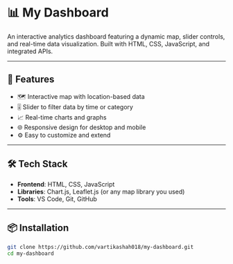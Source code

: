 # 📊 My Dashboard

An interactive analytics dashboard featuring a dynamic map, slider controls, and real-time data visualization. Built with HTML, CSS, JavaScript, and integrated APIs.

---

## 🚀 Features

- 🗺️ Interactive map with location-based data
- 🎚️ Slider to filter data by time or category
- 📈 Real-time charts and graphs
- 🌐 Responsive design for desktop and mobile
- ⚙️ Easy to customize and extend

---

## 🛠️ Tech Stack

- **Frontend**: HTML, CSS, JavaScript
- **Libraries**: Chart.js, Leaflet.js (or any map library you used)
- **Tools**: VS Code, Git, GitHub

---

## 📦 Installation

```bash
git clone https://github.com/vartikashah018/my-dashboard.git
cd my-dashboard


